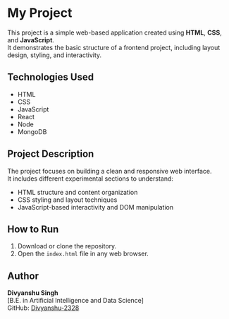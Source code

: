 # My Project

This project is a simple web-based application created using **HTML**, **CSS**, and **JavaScript**.  
It demonstrates the basic structure of a frontend project, including layout design, styling, and interactivity.

## Technologies Used
- HTML  
- CSS  
- JavaScript
- React
- Node
- MongoDB

## Project Description
The project focuses on building a clean and responsive web interface.  
It includes different experimental sections to understand:
- HTML structure and content organization  
- CSS styling and layout techniques  
- JavaScript-based interactivity and DOM manipulation  

## How to Run
1. Download or clone the repository.  
2. Open the `index.html` file in any web browser.  

## Author
**Divyanshu Singh**  
[B.E. in Artificial Intelligence and Data Science]  
GitHub: [Divyanshu-2328](https://github.com/Divyanshu-2328)
